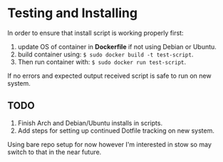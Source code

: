 # Testing and Installing

In order to ensure that install script is working properly first:

1. update OS of container in **Dockerfile** if not using Debian or Ubuntu.
2. build container using:
   `$ sudo docker build -t test-script`.
3. Then run container with:
   `$ sudo docker run test-script`.

If no errors and expected output received script is safe to run on new system.

## TODO

1. Finish Arch and Debian/Ubuntu installs in scripts.
2. Add steps for setting up continued Dotfile tracking on new system.

Using bare repo setup for now however I'm interested in stow so may
switch to that in the near future.
